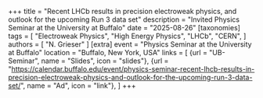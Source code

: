 +++
title = "Recent LHCb results in precision electroweak physics, and outlook for the upcoming Run 3 data set"
description = "Invited Physics Seminar at the University at Buffalo"
date = "2025-08-26"
[taxonomies]
tags = [
  "Electroweak Physics",
  "High Energy Physics",
  "LHCb",
  "CERN",
]
authors = [ "N. Grieser" ]
[extra]
event = "Physics Seminar at the University at Buffalo"
location = "Buffalo, New York, USA"
links = [
    {url = "UB-Seminar", name = "Slides", icon = "slides"},
    {url = "https://calendar.buffalo.edu/event/physics-seminar-recent-lhcb-results-in-precision-electroweak-physics-and-outlook-for-the-upcoming-run-3-data-set/", name = "Ad", icon = "link"},
]
+++
